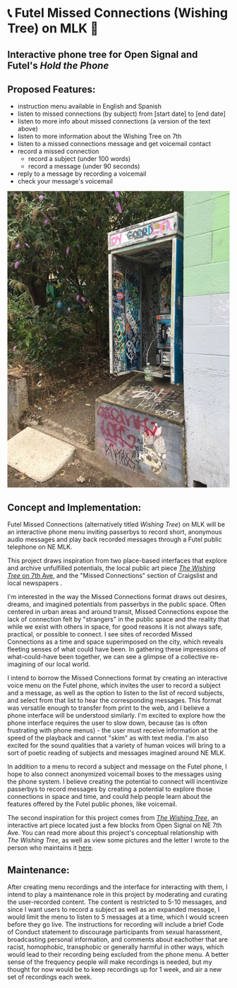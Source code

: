 # 📞 Futel Missed Connections (Wishing Tree) on MLK 🌳
## Interactive phone tree for Open Signal and Futel's _Hold the Phone_

## Proposed Features:
* instruction menu available in English and Spanish
* listen to missed connections (by subject) from [start date] to [end date]
* listen to more info about missed connections (a version of the text above)
* listen to more information about the Wishing Tree on 7th
* listen to a missed connections message and get voicemail contact
* record a missed connection
  * record a subject (under 100 words)
  * record a message (under 90 seconds)
* reply to a message by recording a voicemail
* check your message's voicemail

![futel phone on clinton](./img/Futel_Phone_Clinton.JPG)

## Concept and Implementation: 
Futel Missed Connections (alternatively titled _Wishing Tree_) on MLK will be an interactive phone menu inviting passerbys to record short, anonymous audio messages and play back recorded messages through a Futel public telephone on NE MLK.

This project draws inspiration from two place-based interfaces that explore and archive unfulfilled potentials, the local public art piece [_The Wishing Tree_ on 7th Ave](https://goo.gl/maps/xhifJZbhD5LvbJbz7), and the "Missed Connections" section of Craigslist and local newspapers .

I'm interested in the way the Missed Connections format draws out desires, dreams, and imagined potentials from passerbys in the public space. Often centered in urban areas and around transit, Missed Connections expose the lack of connection felt by "strangers" in the public space and the reality that while we exist with others in space, for good reasons it is not always safe, practical, or possible to connect. I see sites of recorded Missed Connections as a time and space superimposed on the city, which reveals fleeting senses of what could have been. In gathering these impressions of what-could-have been together, we can see a glimpse of a collective re-imagining of our local world.

I intend to borrow the Missed Connections format by creating an interactive voice menu on the Futel phone, which invites the user to record a subject and a message, as well as the option to listen to the list of record subjects, and select from that list to hear the corresponding messages.  This format was versatile enough to transfer from print to the web, and I believe a phone interface will be understood similarly. I'm excited to explore how the phone interface requires the user to slow down, because (as is often frustrating with phone menus) - the user must receive information at the speed of the playback and cannot "skim" as with text media. I'm also excited for the sound qualities that a variety of human voices will bring to a sort of poetic reading of subjects and messages imagined around NE MLK.

In addition to a menu to record a subject and message on the Futel phone, I hope to also connect anonymized voicemail boxes to the messages using the phone system. I believe creating the potential to connect will incentivize passerbys to record messages by creating a potential to explore those connections in space and time, and could help people learn about the features offered by the Futel public phones, like voicemail.

The second inspiration for this project comes from [_The Wishing Tree_](https://goo.gl/maps/xhifJZbhD5LvbJbz7), an interactive art piece located just a few blocks from Open Signal on NE 7th Ave. You can read more about this project's conceptual relationship with _The Wishing Tree_, as well as view some pictures and the letter I wrote to the person who maintains it [here](./WishingTreeOn7th.md).

## Maintenance:
After creating menu recordings and the interface for interacting with them, I intend to play a maintenance role in this project by moderating and curating the user-recorded content. The content is restricted to 5-10 messages, and since I want users to record a subject as well as an expanded message, I would limit the menu to listen to 5 messages at a time, which I would screen before they go live. The instructions for recording will include a brief Code of Conduct statement to discourage participants from sexual harassment, broadcasting personal information, and comments about eachother that are racist, homophobic, transphobic or generally harmful in other ways, which would lead to their recording being excluded from the phone menu. A better sense of the frequency people will make recordings is needed, but my thought for now would be to keep recordings up for 1 week, and air a new set of recordings each week.

